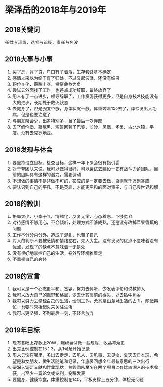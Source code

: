 # 梁泽岳的2018年与2019年

## 2018关键词

任性与理智、选择与迟疑、责任与奔波

## 2018大事与小事

1.  买了房，背了贷，户口有了着落，生存套路基本确定
2.  感情本来以为终于有了归处，不过又起波澜，还没有结果
3.  职位变化，薪酬上涨，投资收益为负
4.  尝试去外面找了工作，也差点成功辞职，最终放弃了
5.  用人有了一点进步，领导辞职了，工作资源获得更多，但是自身技术技能没有大的进步，长期处于救火状态
6.  去健身了，但是强度不够，身体状况一般，体重奔着150去了，体检没出大毛病，但是也要注意了
7.  与朋友聚会少，出差特别多，当了最后一次伴郎
8.  去了纽伦堡、慕尼黑、短暂回到了巴黎、长沙、凤凰、怀柔、古北水镇、平度。没有去克罗地亚。

## 2018发现与体会

1.  要坚持设立目标、检查目标，这样一年下来会很有指引感
2.  对于带团队来说，我可以做得很好，可以尝试去建设一支有战斗力的团队。目前的团队具有这样的潜力，需要调动
3.  不想做的事情不是非做不可的，答应的是一定要去做，否则就千万别答应
4.  要认识到自己的平凡，不是英雄，才能更平和的面对责任，与自己和世界和解

## 2018的教训

1.  格局太小、小家子气、情绪化、反复无常、心态着急、不够宽容
2.  对待感情不够用心，不会倾听，处理方式不够成熟，还是没有改掉苹果香蕉的问题
3.  工作不分分内分外，造成了混乱，也苦了自己
4.  对人的判断不要被感情和情绪左右，先入为主。没有发现的优点不意味着没有优点，发现了的缺点不意味着一无是处
5.  没有很好地掌控自己的生活，被外界环境推着走
6.  不重视自己的身体

## 2019的宣言

1.  我可以是一个心态更平和、宽容，努力去倾听，少发表评论和说教的人
2.  我可以放大自己的视野和格局，少去计较眼前的得失，少去钻牛角尖
3.  我可以努力去掌控自己的生活，控制工作，尤其是出差对生活的占有。即使再忙，也要时常抬起头来关注生活
4.  我可以更坚强，不到最后一刻，不轻言放弃

## 2019年目标

1.  现有基础上存款上20W，继续尝试做一些理财，收益率为正
2.  出差比例控制在15：3，从1号起开始记录
3.  周末无论在哪里，多出去走走，去见人、去见事、去见物，夏天去日本玩，希望是和女朋友，做生活随笔和记录，年底要回想全年最有意思的三次出行
4.  要深入调研文献和行业现状，带领团队至少在两个项目上有比较深入的技术收获，出至少一篇论文或专利，投稿发表
5.  要健身，健康饮食，体重控制在140，平板支撑上五分钟，体检无问题
